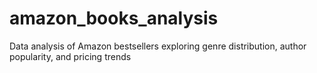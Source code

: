 # amazon_books_analysis
Data analysis of Amazon bestsellers exploring genre distribution, author popularity, and pricing trends
